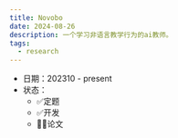```yaml
---
title: Novobo
date: 2024-08-26
description: 一个学习非语言教学行为的ai教师。
tags:
  - research
---
```


- 日期：202310 - present
- 状态：
	- ✅定题
	- ✅开发
	- 🏃‍♀️论文